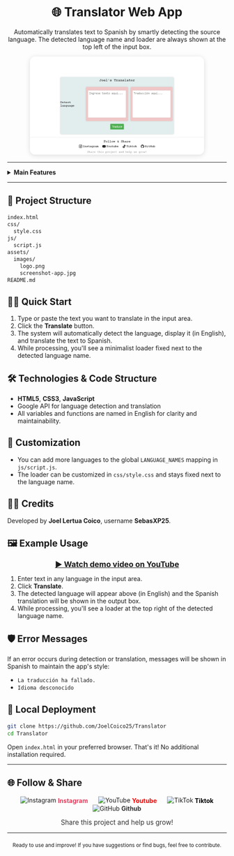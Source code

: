 <div align="center">
  <h1>🌐 Translator Web App</h1>
  <p>Automatically translates text to Spanish by smartly detecting the source language. The detected language name and loader are always shown at the top left of the input box.</p>
  <img src="./assets/images/screenshot-app.jpg" alt="App screenshot" width="400" style="border-radius:12px;box-shadow:0 2px 12px #0002;">
</div>

---

<details>
<summary><strong>Main Features</strong></summary>

- 🚀 Automatic input language detection (Google API)
- 📝 Instant translation to Spanish from any supported language
- 💡 Simple and minimalist interface
- ⏳ Fixed loader next to the detected language name
- 🌍 Shows detected language in readable English names

</details>

---

## 📁 Project Structure

```text
index.html
css/
  style.css
js/
  script.js
assets/
  images/
    logo.png
    screenshot-app.jpg
README.md
```

## 🧑‍💻 Quick Start

1. Type or paste the text you want to translate in the input area.
2. Click the <strong>Translate</strong> button.
3. The system will automatically detect the language, display it (in English), and translate the text to Spanish.
4. While processing, you'll see a minimalist loader fixed next to the detected language name.

## 🛠️ Technologies & Code Structure

- <strong>HTML5</strong>, <strong>CSS3</strong>, <strong>JavaScript</strong>
- Google API for language detection and translation
- All variables and functions are named in English for clarity and maintainability.

## 🎨 Customization

- You can add more languages to the global <code>LANGUAGE_NAMES</code> mapping in <code>js/script.js</code>.
- The loader can be customized in <code>css/style.css</code> and stays fixed next to the language name.

## 👨‍💻 Credits

Developed by <b>Joel Lertua Coico</b>, username <b>SebasXP25</b>.

## 🖼️ Example Usage

<div align="center">
  <a href="https://www.youtube.com/watch?v=uk2Mzm_V8IA" target="_blank" style="font-size:1.1rem;font-weight:bold;">▶️ Watch demo video on YouTube</a>
</div>


1. Enter text in any language in the input area.
2. Click <strong>Translate</strong>.
3. The detected language will appear above (in English) and the Spanish translation will be shown in the output box.
4. While processing, you'll see a loader at the top right of the detected language name.

## 🛡️ Error Messages

If an error occurs during detection or translation, messages will be shown in Spanish to maintain the app's style:

- <code>La traducción ha fallado.</code>
- <code>Idioma desconocido</code>

## 🚀 Local Deployment

```bash
git clone https://github.com/JoelCoico25/Translator
cd Translator
```

Open <code>index.html</code> in your preferred browser. That's it! No additional installation required.

---

## 🌐 Follow & Share

<div align="center">
  <a href="https://www.instagram.com/j.lertua2019/" target="_blank" title="Instagram" style="margin:0 10px; text-decoration:none;">
    <img src="https://cdn.jsdelivr.net/gh/simple-icons/simple-icons/icons/instagram.svg" alt="Instagram" width="28" style="vertical-align:middle;"> <span style="vertical-align:middle; font-weight:bold; color:#E4405F;">Instagram</span>
  </a>
  <a href="https://www.youtube.com/@SebasXP25" target="_blank" title="YouTube" style="margin:0 10px; text-decoration:none;">
    <img src="https://cdn.jsdelivr.net/gh/simple-icons/simple-icons/icons/youtube.svg" alt="YouTube" width="28" style="vertical-align:middle;"> <span style="vertical-align:middle; font-weight:bold; color:#FF0000;">Youtube</span>
  </a>
  <a href="https://www.tiktok.com/@sebasxp25" target="_blank" title="TikTok" style="margin:0 10px; text-decoration:none;">
    <img src="https://cdn.jsdelivr.net/gh/simple-icons/simple-icons/icons/tiktok.svg" alt="TikTok" width="28" style="vertical-align:middle;"> <span style="vertical-align:middle; font-weight:bold; color:#000;">Tiktok</span>
  </a>
  <a href="https://github.com/JoelCoico25" target="_blank" title="GitHub" style="margin:0 10px; text-decoration:none;">
    <img src="https://cdn.jsdelivr.net/gh/simple-icons/simple-icons/icons/github.svg" alt="GitHub" width="28" style="vertical-align:middle;"> <span style="vertical-align:middle; font-weight:bold; color:#333;">Github</span>
  </a>
  <div style="margin-top:14px; font-size:0.95rem; color:#333;">Share this project and help us grow!</div>
</div>

---

<div align="center">
  <sub>Ready to use and improve! If you have suggestions or find bugs, feel free to contribute.</sub>
</div>
